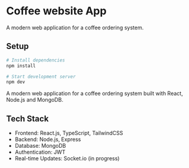 # Coffee website App

A modern web application for a coffee ordering system.

## Setup

```bash
# Install dependencies
npm install

# Start development server
npm dev
```
A modern web application for a coffee ordering system built with React, Node.js and MongoDB.

## Tech Stack

- Frontend: React.js, TypeScript, TailwindCSS
- Backend: Node.js, Express
- Database: MongoDB
- Authentication: JWT
- Real-time Updates: Socket.io (in progress)
